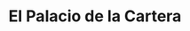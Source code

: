 ---
title: "El Palacio de la Cartera"
url: /david/el-palacio-de-la-cartera-avenida-4a-este/
shop: Kleidung
---